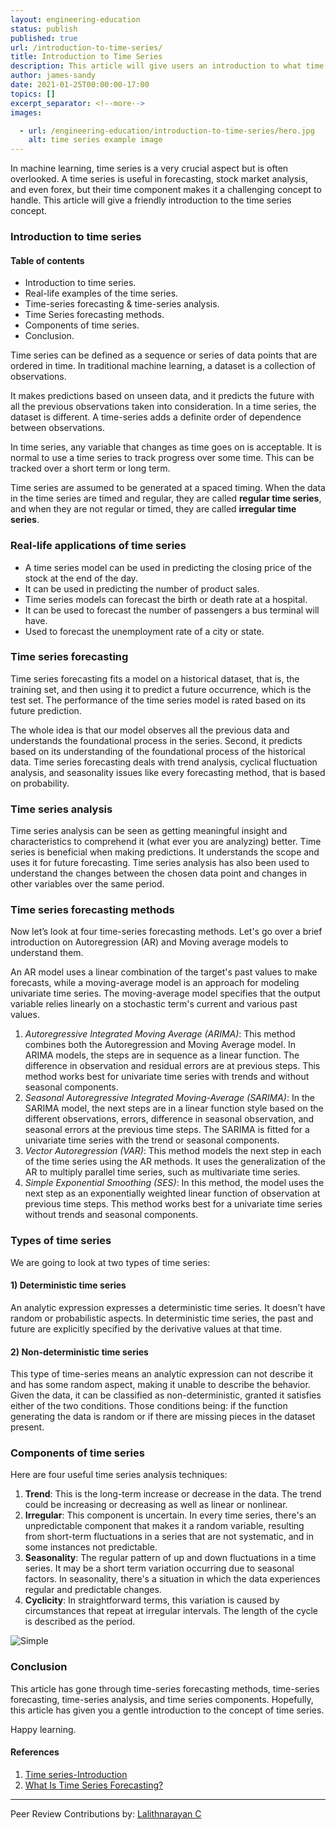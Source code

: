 ```yaml
---
layout: engineering-education
status: publish
published: true
url: /introduction-to-time-series/
title: Introduction to Time Series
description: This article will give users an introduction to what time series is within machine learning. It is a deep learning concept, time series can be defined as a sequence or series of data points ordered in time.
author: james-sandy
date: 2021-01-25T00:00:00-17:00
topics: []
excerpt_separator: <!--more-->
images:

  - url: /engineering-education/introduction-to-time-series/hero.jpg
    alt: time series example image
---
```

In machine learning, time series is a very crucial aspect but is often overlooked. A time series is useful in forecasting, stock market analysis, and even forex, but their time component makes it a challenging concept to handle. This article will give a friendly introduction to the time series concept.
<!--more-->
### Introduction to time series

#### Table of contents
- Introduction to time series.
- Real-life examples of the time series.
- Time-series forecasting & time-series analysis.
- Time Series forecasting methods.
- Components of time series.
- Conclusion.

Time series can be defined as a sequence or series of data points that are ordered in time. In traditional machine learning, a dataset is a collection of observations. 

It makes predictions based on unseen data, and it predicts the future with all the previous observations taken into consideration. In a time series, the dataset is different. A time-series adds a definite order of dependence between observations.

In time series, any variable that changes as time goes on is acceptable. It is normal to use a time series to track progress over some time. This can be tracked over a short term or long term.

Time series are assumed to be generated at a spaced timing. When the data in the time series are timed and regular, they are called **regular time series**, and when they are not regular or timed, they are called **irregular time series**.

### Real-life applications of time series
- A time series model can be used in predicting the closing price of the stock at the end of the day.
- It can be used in predicting the number of product sales.
- Time series models can forecast the birth or death rate at a hospital.
- It can be used to forecast the number of passengers a bus terminal will have.
- Used to forecast the unemployment rate of a city or state.

### Time series forecasting
Time series forecasting fits a model on a historical dataset, that is, the training set, and then using it to predict a future occurrence, which is the test set. The performance of the time series model is rated based on its future prediction. 

The whole idea is that our model observes all the previous data and understands the foundational process in the series. Second, it predicts based on its understanding of the foundational process of the historical data. Time series forecasting deals with trend analysis, cyclical fluctuation analysis, and seasonality issues like every forecasting method, that is based on probability.

### Time series analysis
Time series analysis can be seen as getting meaningful insight and characteristics to comprehend it (what ever you are analyzing) better. Time series is beneficial when making predictions. It understands the scope and uses it for future forecasting. Time series analysis has also been used to understand the changes between the chosen data point and changes in other variables over the same period.

### Time series forecasting methods 
Now let’s look at four time-series forecasting methods. Let's go over a brief introduction on Autoregression (AR) and Moving average models to understand them. 

An AR model uses a linear combination of the target's past values to make forecasts, while a moving-average model is an approach for modeling univariate time series. The moving-average model specifies that the output variable relies linearly on a stochastic term's current and various past values.

1. *Autoregressive Integrated Moving Average (ARIMA)*: This method combines both the Autoregression and Moving Average model. In ARIMA models, the steps are in sequence as a linear function. The difference in observation and residual errors are at previous steps. This method works best for univariate time series with trends and without seasonal components.
2. *Seasonal Autoregressive Integrated Moving-Average (SARIMA)*: In the SARIMA model, the next steps are in a linear function style based on the different observations, errors, difference in seasonal observation, and seasonal errors at the previous time steps. The SARIMA is fitted for a univariate time series with the trend or seasonal components.
3. *Vector Autoregression (VAR)*: This method models the next step in each of the time series using the AR methods. It uses the generalization of the AR to multiply parallel time series, such as multivariate time series.
4. *Simple Exponential Smoothing (SES)*: In this method, the model uses the next step as an exponentially weighted linear function of observation at previous time steps. This method works best for a univariate time series without trends and seasonal components.

### Types of time series
We are going to look at two types of time series:

#### 1) Deterministic time series
An analytic expression expresses a deterministic time series. It doesn’t have random or probabilistic aspects. In deterministic time series, the past and future are explicitly specified by the derivative values at that time.

#### 2) Non-deterministic time series
This type of time-series means an analytic expression can not describe it and has some random aspect, making it unable to describe the behavior. Given the data, it can be classified as non-deterministic, granted it satisfies either of the two conditions. Those conditions being: if the function generating the data is random or if there are missing pieces in the dataset present.   

### Components of time series
Here are four useful time series analysis techniques:

1. **Trend**: This is the long-term increase or decrease in the data. The trend could be increasing or decreasing as well as linear or nonlinear.
2. **Irregular**: This component is uncertain. In every time series, there's an unpredictable component that makes it a random variable, resulting from short-term fluctuations in a series that are not systematic, and in some instances not predictable.
3. **Seasonality**: The regular pattern of up and down fluctuations in a time series. It may be a short term variation occurring due to seasonal factors. In seasonality, there's a situation in which the data experiences regular and predictable changes.
4. **Cyclicity**: In straightforward terms, this variation is caused by circumstances that repeat at irregular intervals. The length of the cycle is described as the period. 

![Simple](/engineering-education/introduction-to-time-series/img.jpg)

### Conclusion
This article has gone through time-series forecasting methods, time-series forecasting, time-series analysis, and time series components. Hopefully, this article has given you a gentle introduction to the concept of time series. 

Happy learning. 

#### References
1. [Time series-Introduction](https://towardsdatascience.com/time-series-introduction-7484bc25739a)
2. [What Is Time Series Forecasting?](https://machinelearningmastery.com/time-series-forecasting/)

---
Peer Review Contributions by: [Lalithnarayan C](/engineering-education/authors/lalithnarayan-c/)
